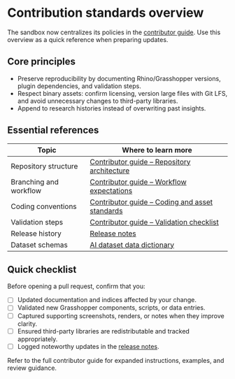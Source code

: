 # Contribution standards overview

The sandbox now centralizes its policies in the [contributor guide](../docs/contributor-guide.md). Use this overview as a quick reference when preparing updates.

## Core principles

- Preserve reproducibility by documenting Rhino/Grasshopper versions, plugin dependencies, and validation steps.
- Respect binary assets: confirm licensing, version large files with Git LFS, and avoid unnecessary changes to third-party libraries.
- Append to research histories instead of overwriting past insights.

## Essential references

| Topic | Where to learn more |
| --- | --- |
| Repository structure | [Contributor guide – Repository architecture](../docs/contributor-guide.md#repository-architecture) |
| Branching and workflow | [Contributor guide – Workflow expectations](../docs/contributor-guide.md#workflow-expectations) |
| Coding conventions | [Contributor guide – Coding and asset standards](../docs/contributor-guide.md#coding-and-asset-standards) |
| Validation steps | [Contributor guide – Validation checklist](../docs/contributor-guide.md#validation-checklist) |
| Release history | [Release notes](../docs/release-notes.md) |
| Dataset schemas | [AI dataset data dictionary](../artificial-intelligence-dataset/data-dictionary.md) |

## Quick checklist

Before opening a pull request, confirm that you:

- [ ] Updated documentation and indices affected by your change.
- [ ] Validated new Grasshopper components, scripts, or data entries.
- [ ] Captured supporting screenshots, renders, or notes when they improve clarity.
- [ ] Ensured third-party libraries are redistributable and tracked appropriately.
- [ ] Logged noteworthy updates in the [release notes](../docs/release-notes.md).

Refer to the full contributor guide for expanded instructions, examples, and review guidance.
